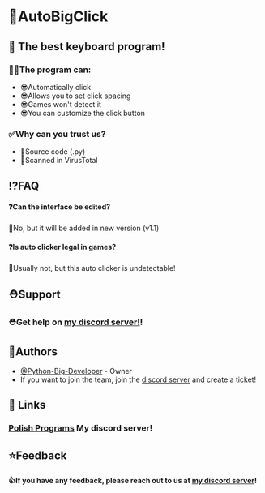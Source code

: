 # 🎯AutoBigClick
## 👑 The best keyboard program!
### 👨‍💻The program can:
- 😎Automatically click
- 😎Allows you to set click spacing
- 😎Games won't detect it
- 😎You can customize the click button
### ✅Why can you trust us?
- 📝Source code (.py)
- 🦠Scanned in VirusTotal

## ⁉FAQ

#### ❓Can the interface be edited?

💬No, but it will be added in new version (v1.1)

#### ❓Is auto clicker legal in games?

💬Usually not, but this auto clicker is undetectable!

## ⛑Support

### ⛑Get help on [my discord server!](https://discord.gg/jvnQJxHs)!

## 🔨Authors

- [@Python-Big-Developer](https://www.github.com/Python-Big-Developer) - Owner
- If you want to join the team, join the [discord server](https://discord.gg/jvnQJxHs) and create a ticket!
  
## 🔗 Links

### [Polish Programs](https://discord.gg/jvnQJxHs) My discord server!

## ⭐Feedback

#### 👍If you have any feedback, please reach out to us at [my discord server](https://discord.gg/jvnQJxHs)!
